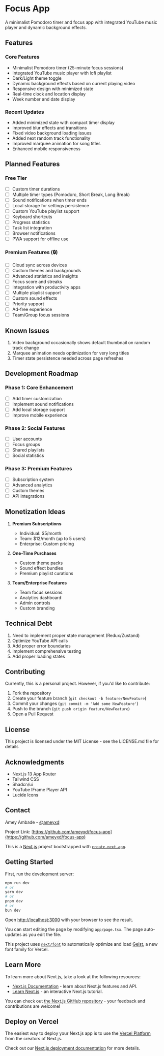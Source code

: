 # Focus App

A minimalist Pomodoro timer and focus app with integrated YouTube music player and dynamic background effects.

## Features

### Core Features
-  Minimalist Pomodoro timer (25-minute focus sessions)
-  Integrated YouTube music player with lofi playlist
-  Dark/Light theme toggle
-  Dynamic background effects based on current playing video
-  Responsive design with minimized state
-  Real-time clock and location display
-  Week number and date display
    
### Recent Updates
- Added minimized state with compact timer display
- Improved blur effects and transitions
- Fixed video background loading issues
- Added next random track functionality
- Improved marquee animation for song titles
- Enhanced mobile responsiveness

## Planned Features

### Free Tier
- [ ] Custom timer durations
- [ ] Multiple timer types (Pomodoro, Short Break, Long Break)
- [ ] Sound notifications when timer ends
- [ ] Local storage for settings persistence
- [ ] Custom YouTube playlist support
- [ ] Keyboard shortcuts
- [ ] Progress statistics
- [ ] Task list integration
- [ ] Browser notifications
- [ ] PWA support for offline use

### Premium Features (🔒)
- [ ] Cloud sync across devices
- [ ] Custom themes and backgrounds
- [ ] Advanced statistics and insights
- [ ] Focus score and streaks
- [ ] Integration with productivity apps
- [ ] Multiple playlist support
- [ ] Custom sound effects
- [ ] Priority support
- [ ] Ad-free experience
- [ ] Team/Group focus sessions

## Known Issues
1. Video background occasionally shows default thumbnail on random track change
2. Marquee animation needs optimization for very long titles
3. Timer state persistence needed across page refreshes

## Development Roadmap

### Phase 1: Core Enhancement
- [ ] Add timer customization
- [ ] Implement sound notifications
- [ ] Add local storage support
- [ ] Improve mobile experience

### Phase 2: Social Features
- [ ] User accounts
- [ ] Focus groups
- [ ] Shared playlists
- [ ] Social statistics

### Phase 3: Premium Features
- [ ] Subscription system
- [ ] Advanced analytics
- [ ] Custom themes
- [ ] API integrations

## Monetization Ideas
1. **Premium Subscriptions**
   - Individual: $5/month
   - Team: $12/month (up to 5 users)
   - Enterprise: Custom pricing

2. **One-Time Purchases**
   - Custom theme packs
   - Sound effect bundles
   - Premium playlist curations

3. **Team/Enterprise Features**
   - Team focus sessions
   - Analytics dashboard
   - Admin controls
   - Custom branding

## Technical Debt
1. Need to implement proper state management (Redux/Zustand)
2. Optimize YouTube API calls
3. Add proper error boundaries
4. Implement comprehensive testing
5. Add proper loading states

## Contributing
Currently, this is a personal project. However, if you'd like to contribute:

1. Fork the repository
2. Create your feature branch (`git checkout -b feature/NewFeature`)
3. Commit your changes (`git commit -m 'Add some NewFeature'`)
4. Push to the branch (`git push origin feature/NewFeature`)
5. Open a Pull Request

## License
This project is licensed under the MIT License - see the LICENSE.md file for details

## Acknowledgments
- Next.js 13 App Router
- Tailwind CSS
- Shadcn/ui
- YouTube IFrame Player API
- Lucide Icons

## Contact
Amey Ambade - [@ameyxd](https://github.com/ameyxd)

Project Link: [https://github.com/ameyxd/focus-app](https://github.com/ameyxd/focus-app)




This is a [Next.js](https://nextjs.org) project bootstrapped with [`create-next-app`](https://nextjs.org/docs/app/api-reference/cli/create-next-app).

## Getting Started

First, run the development server:

```bash
npm run dev
# or
yarn dev
# or
pnpm dev
# or
bun dev
```

Open [http://localhost:3000](http://localhost:3000) with your browser to see the result.

You can start editing the page by modifying `app/page.tsx`. The page auto-updates as you edit the file.

This project uses [`next/font`](https://nextjs.org/docs/app/building-your-application/optimizing/fonts) to automatically optimize and load [Geist](https://vercel.com/font), a new font family for Vercel.

## Learn More

To learn more about Next.js, take a look at the following resources:

- [Next.js Documentation](https://nextjs.org/docs) - learn about Next.js features and API.
- [Learn Next.js](https://nextjs.org/learn) - an interactive Next.js tutorial.

You can check out [the Next.js GitHub repository](https://github.com/vercel/next.js) - your feedback and contributions are welcome!

## Deploy on Vercel

The easiest way to deploy your Next.js app is to use the [Vercel Platform](https://vercel.com/new?utm_medium=default-template&filter=next.js&utm_source=create-next-app&utm_campaign=create-next-app-readme) from the creators of Next.js.

Check out our [Next.js deployment documentation](https://nextjs.org/docs/app/building-your-application/deploying) for more details.
